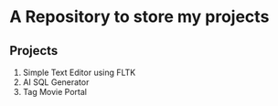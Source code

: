# A Repository to store my projects
## Projects

1. Simple Text Editor using FLTK
2. AI SQL Generator
3. Tag Movie Portal
